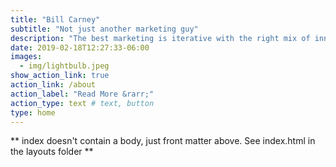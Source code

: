 ```yaml
---
title: "Bill Carney"
subtitle: "Not just another marketing guy"
description: "The best marketing is iterative with the right mix of innovative strategic thinking, creative campaign design, and data-driven decision-making."
date: 2019-02-18T12:27:33-06:00
images:
  - img/lightbulb.jpeg
show_action_link: true
action_link: /about
action_label: "Read More &rarr;"
action_type: text # text, button
type: home
---
```


** index doesn't contain a body, just front matter above.
See index.html in the layouts folder **
